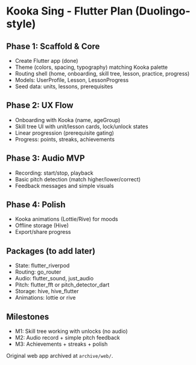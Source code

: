 # Kooka Sing - Flutter Plan (Duolingo-style)

## Phase 1: Scaffold & Core
- Create Flutter app (done)
- Theme (colors, spacing, typography) matching Kooka palette
- Routing shell (home, onboarding, skill tree, lesson, practice, progress)
- Models: UserProfile, Lesson, LessonProgress
- Seed data: units, lessons, prerequisites

## Phase 2: UX Flow
- Onboarding with Kooka (name, ageGroup)
- Skill tree UI with unit/lesson cards, lock/unlock states
- Linear progression (prerequisite gating)
- Progress: points, streaks, achievements

## Phase 3: Audio MVP
- Recording: start/stop, playback
- Basic pitch detection (match higher/lower/correct)
- Feedback messages and simple visuals

## Phase 4: Polish
- Kooka animations (Lottie/Rive) for moods
- Offline storage (Hive)
- Export/share progress

## Packages (to add later)
- State: flutter_riverpod
- Routing: go_router
- Audio: flutter_sound, just_audio
- Pitch: flutter_fft or pitch_detector_dart
- Storage: hive, hive_flutter
- Animations: lottie or rive

## Milestones
- M1: Skill tree working with unlocks (no audio)
- M2: Audio record + simple pitch feedback
- M3: Achievements + streaks + polish

Original web app archived at `archive/web/`.

